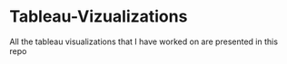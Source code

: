 # Tableau-Vizualizations

All the tableau visualizations that I have worked on are presented in this repo
